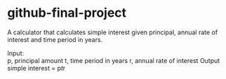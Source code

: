 # github-final-project

A calculator that calculates simple interest given principal, annual rate of interest and time period in years.

Input:<br/>
   p, principal amount
   t, time period in years
   r, annual rate of interest
Output
   simple interest = p*t*r
